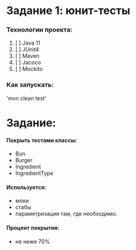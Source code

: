 # Задание 1: юнит-тесты

### Технологии проекта:
1. [ ] Java 11
2. [ ] JUnit4
3. [ ] Maven
4. [ ] Jacoco
5. [ ] Mockito

### Как запускать:
'mvn clean test'

# Задание:
#### Покрыть тестами классы: 
* Bun
* Burger
* Ingredient
* IngredientType

####   Используется:

* моки
* стабы
* параметризация там, где необходимо.

####   Процент покрытия:

* не ниже 70%
